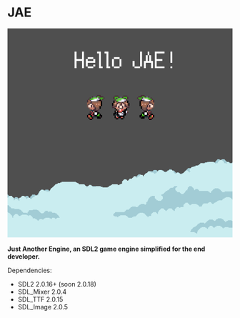 # JAE
![Example Image](example/assets/JAE_Test_Image.png)

**Just Another Engine, an SDL2 game engine simplified for the end developer.**

Dependencies: 
- SDL2 2.0.16+ (soon 2.0.18)
- SDL_Mixer 2.0.4
- SDL_TTF 2.0.15
- SDL_Image 2.0.5
